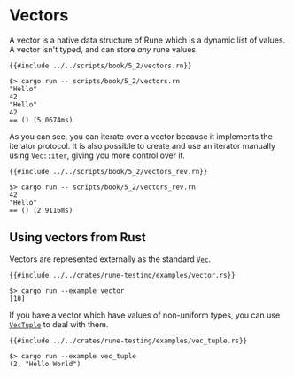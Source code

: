 # Vectors

A vector is a native data structure of Rune which is a dynamic list of values. A
vector isn't typed, and can store *any* rune values.

```rust,noplaypen
{{#include ../../scripts/book/5_2/vectors.rn}}
```

```text
$> cargo run -- scripts/book/5_2/vectors.rn
"Hello"
42
"Hello"
42
== () (5.0674ms)
```

As you can see, you can iterate over a vector because it implements the iterator
protocol. It is also possible to create and use an iterator manually using
`Vec::iter`, giving you more control over it.

```rust,noplaypen
{{#include ../../scripts/book/5_2/vectors_rev.rn}}
```

```text
$> cargo run -- scripts/book/5_2/vectors_rev.rn
42
"Hello"
== () (2.9116ms)
```

## Using vectors from Rust

Vectors are represented externally as the standard [`Vec`].

```rust,noplaypen
{{#include ../../crates/rune-testing/examples/vector.rs}}
```

```text
$> cargo run --example vector
[10]
```

If you have a vector which have values of non-uniform types, you can use 
[`VecTuple`] to deal with them.

```rust,noplaypen
{{#include ../../crates/rune-testing/examples/vec_tuple.rs}}
```

```text
$> cargo run --example vec_tuple
(2, "Hello World")
```

[`Vec`]: https://doc.rust-lang.org/std/vec/struct.Vec.html
[`VecTuple`]: https://docs.rs/runestick/0/runestick/struct.VecTuple.html